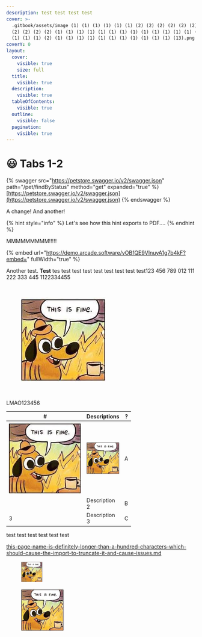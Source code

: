 ```yaml
---
description: test test test test
cover: >-
  .gitbook/assets/image (1) (1) (1) (1) (1) (1) (2) (2) (2) (2) (2) (2) (2) (2)
  (2) (2) (2) (2) (1) (1) (1) (1) (1) (1) (1) (1) (1) (1) (1) (1) (1) (1) (1)
  (1) (1) (1) (2) (1) (1) (1) (1) (1) (1) (1) (1) (1) (1) (1) (13).png
coverY: 0
layout:
  cover:
    visible: true
    size: full
  title:
    visible: true
  description:
    visible: true
  tableOfContents:
    visible: true
  outline:
    visible: false
  pagination:
    visible: true
---
```


# 😃 Tabs 1-2



{% swagger src="https://petstore.swagger.io/v2/swagger.json" path="/pet/findByStatus" method="get" expanded="true" %}
[https://petstore.swagger.io/v2/swagger.json](https://petstore.swagger.io/v2/swagger.json)
{% endswagger %}

A change! And another!

{% hint style="info" %}
Let's see how this hint exports to PDF....
{% endhint %}

MMMMMMMMM!!!!!

{% embed url="https://demo.arcade.software/vOBfQE9VInuyA1g7b4kF?embed=" fullWidth="true" %}

Another test. **Test** tes test test test test test test test test123 456 789 012 111 222 333 445 1122334455

<figure><img src=".gitbook/assets/this-is-fine_large.webp" alt=""><figcaption></figcaption></figure>

<figure><img src=".gitbook/assets/image (1) (1) (1) (1) (1) (1) (2) (2) (2) (2) (2) (2) (2) (2) (2) (2) (2) (2) (1) (1) (1) (1) (1) (1) (1) (1) (1) (1) (1) (1) (1) (1) (1) (1) (1) (1) (2) (1) (1) (1) (1) (1) (1) (1) (1) (1) (1) (1) (22).png" alt="Test alt"><figcaption></figcaption></figure>

<figure><img src=".gitbook/assets/this-is-fine_large.webp" alt=""><figcaption></figcaption></figure>

LMAO123456

<table><thead><tr><th width="192.6">#</th><th width="75">Descriptions</th><th>?</th></tr></thead><tbody><tr><td><img src=".gitbook/assets/image (1) (1) (1) (1) (1) (1) (2) (2) (2) (2) (2) (2) (2) (2) (2) (2) (2) (2) (1) (1) (1) (1) (1) (1) (1) (1) (1) (1) (1) (1) (1) (1) (1) (1) (1) (1) (2) (1) (1) (1) (1) (1) (1) (1) (1) (1) (1) (1) (22).png" alt="" data-size="original"></td><td><img src=".gitbook/assets/image (1) (1) (1) (1) (1) (1) (2) (2) (2) (2) (2) (2) (2) (2) (2) (2) (2) (2) (1) (1) (1) (1) (1) (1) (1) (1) (1) (1) (1) (1) (1) (1) (1) (1) (1) (1) (2) (1) (1) (1) (1) (1) (1) (1) (1) (1) (1) (1) (22).png" alt="" data-size="original"></td><td>A</td></tr><tr><td><img src=".gitbook/assets/this-is-fine_large.webp" alt="" data-size="original"></td><td>Description 2</td><td>B</td></tr><tr><td>3</td><td>Description 3</td><td>C</td></tr></tbody></table>

test test test test test test

[this-page-name-is-definitely-longer-than-a-hundred-characters-which-should-cause-the-import-to-truncate-it-and-cause-issues.md](this-page-name-is-definitely-longer-than-a-hundred-characters-which-should-cause-the-import-to-truncate-it-and-cause-issues.md)

<figure><img src=".gitbook/assets/image (1) (1) (1) (1) (1) (1) (2) (2) (2) (2) (2) (2) (2) (2) (2) (2) (2) (2) (1) (1) (1) (1) (1) (1) (1) (1) (1) (1) (1) (1) (1) (1) (1) (1) (1) (1) (2) (1) (1) (1) (1) (1) (1) (1) (1) (1) (1) (1) (13).png" alt="" width="56"><figcaption></figcaption></figure>

<figure><img src=".gitbook/assets/image (1) (1) (1) (1) (1) (1) (2) (2) (2) (2) (2) (2) (2) (2) (2) (2) (2) (2) (1) (1) (1) (1) (1) (1) (1) (1) (1) (1) (1) (1) (1) (1) (1) (1) (1) (1) (2) (1) (1) (1) (1) (1) (1) (1) (1) (1) (1) (1) (24).png" alt="" width="113"><figcaption></figcaption></figure>
